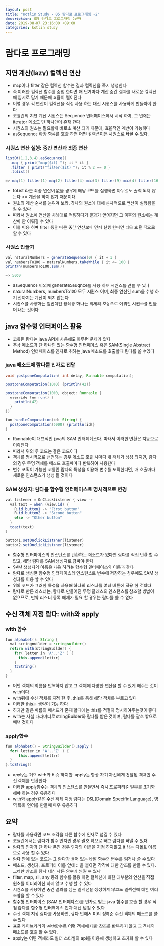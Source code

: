```yaml
---
layout: post
title: "Kotlin Study - 05 람다로 프로그래밍 -2"
description: 5장 람다로 프로그래밍 2번째
date: 2019-08-07 23:16:00 +09:00
categories: kotlin study
---
```


# 람다로 프로그래밍

## 지연 계산(lazy) 컬렉션 연산
* map이나 filter 같은 컬렉션 함수는 결과 컬렉션을 즉시 생성한다
* 즉 이러한 컬렉션 함수를 중첩 한다면 매 단계마다 계산 중간 결과를 새로운 컬렉션에 임시로 담기 때문에 효율이 떨어진다
* 이럴 경우 각 연산이 컬렉션을 직접 사용 하는 대신 시퀀스를 사용하게 만들어야 한다
* 코틀린의 지연 계산 시퀀스는 Sequence 인터페이스에서 시작 하며, 그 안에는 iterator 메소드 단 하나만이 존재 한다
* 시퀀스의 원소는 필요할때 비로소 계산 되기 때문에, 효율적인 계산이 가능하다
* asSequence 확장 함수를 호출 하면 어떤 컬렉션이든 시퀀스로 바꿀 수 있다. 

### 시퀀스 연산 실행: 중간 연산과 최종 연산
```java
listOf(1,2,3,4).asSequence()
  .map { print("map($it) "); it * it }
  .filter { print("filter($it) "); it % 2 == 0 }
  .toList()

=> map(1) filter(1) map(2) filter(4) map(3) filter(9) map(4) filter(16)
```

* toList 라는 최종 연산이 없을 경우에 해당 코드를 실행하면 아무것도 출력 되지 않는다 <= 계산을 하지 않기 때문이다
* 원소의 계산 순서를 눈여겨 보라. 하나의 원소에 대해 순차적으로 연산이 실행됨을 알 수 있다
* 따라서 원소에 연산을 차례대로 적용하다가 결과가 얻어지면 그 이후의 원소에는 계산이 안 이뤄질 수 있다
* 이를 이용 하여 filter 등을 다른 중간 연산보다 먼저 실행 한다면 더욱 효율 적으로 할 수 있다

### 시퀀스 만들기
```java
val naturalNumbers = generateSequence(0) { it + 1 }
val numbersTo100 = naturalNumbers.takeWhile { it <= 100 }
println(numbersTo100.sum())

=> 5050
```

* asSequence 이외에 generateSeuqnce를 사용 하여 시퀀스를 만들 수 있다
* naturalNumbers, numbersTo100 모두 시퀀스 이며, 최종 연산인 sum을 수행 하기 전까지는 계산이 되지 않는다
* 시퀀스를 사용하는 일반적인 용례중 하나는 객체의 조상으로 이뤄진 시퀀스를 만들어 내는 것이다

## java 함수형 인터페이스 활용
* 코틀린 람다는 java API에 사용해도 아무런 문제가 없다
* 추상 메소드가 단 하나만 있는 함수형 인터페이스 혹은 SAM(Single Abstract Method) 인터페이스를 인자로 취하는 java 메소드를 호출할때 람다를 쓸 수있다

### java 메소드에 람다를 인자로 전달
```java
void postponeComputation( int delay, Runnable computation);

postponeComputation(1000) {println(42)}

postponeComputation(1000, object: Runnable {
  override fun run() {
    println(42)
  }
})

fun handleComputation(id: String) {
  postponeComputation(1000) {println(id)}
}
```

* Runnable이 대표적인 java의 SAM 인터페이스다. 따라서 이러한 변환은 자동으로 이뤄진다
* 따라서 위의 두 코드는 같은 코드이다
* 객체를 명시적으로 선언하는 경우 메소드 호출 시마다 새 객체가 생성 되지만, 람다의 경우 무명 객체를 메소드 호출때마다 반복하여 사용한다
* 변수 포획이 가능한 코틀린 람다의 특성을 이용해 변수를 포획한다면, 매 호출마다 새로운 인스턴스가 생성 될 것이다

### SAM 생성자: 람다를 함수형 인터페이스로 명시적으로 변경
```java
val listener = OnClickListener { view ->
  val text = when (view.id) {
    R.id.button1 -> "First button"
    R.id.button2 -> "Second button"
    else -> "Other button"
  }
  toast(text)
}

button1.setOnclickListener(listener)
button2.setOnclickListener(listener)
```

* 함수형 인터페이스의 인스턴스를 반환하는 메소드가 있다면 람다를 직접 반환 할 수 없고, 해당 람다를 SAM 생성자로 감싸야 한다
* SAM 생성자의 이름은 사용 하려는 함수형 인터페이스의 이름과 같다
* 람다로 생성한 함수형 인터페이스의 인스턴스르 변수에 저장하는 경우에도 SAM 생성자를 이용 할 수 있다
* 위의 코드가 그러한 특성을 사용해 하나의 리스너를 여러 버튼에 적용 한 것이다
* 람다로 만든 리스너는, 람다로 만들어진 무명 클래스의 인스턴스를 참조할 방법이 없으므로, 만약 리스너 등록 해제가 필요 할 경우는 람다를 쓸 수 없다


## 수신 객체 지정 람다: with와 apply

### with 함수
```java
fun alphabet(): String {
  val stringBuilder = StringBuilder()
  return with(stringBuilder) {
    for( letter in 'A'..'Z' ) {
      this.append(letter)
    }
    toString()
  }
}
```

* 어떤 객체의 이름을 반복하지 않고 그 객체에 다양한 연산을 할 수 있게 해주는 것이 with이다
* with뒤에 수신 객체를 지정 한 후, this를 통해 해당 객체를 부르고 있다
* 이러한 this는 생략이 가능 하다
* 하지만 같은 이름의 메서드가 존재 할때에는 this를 적절히 명시하여주는것이 좋다
* with는 사실 파라미터로 stringBuilder와 람다를 받은 것이며, 람다를 괄호 밖으로 빼낸 것이다

### apply함수
```java
fun alphabet() = StringBuilder().apply {
  for( letter in 'A'..'Z' ) {
      this.append(letter)
  }
}.toString()
```

* apply는 거의 with와 비슷 하지만, apply는 항상 자기 자신에게 전달된 객체인 수신 객체를 반환한다
* 이러한 apply함수는 객체의 인스턴스를 만들면서 즉시 프로퍼티중 일부를 초기화 해야 하는 경우 유용하다
* with와 apply같은 수신 객체 지정 람다는 DSL(Domain Specific Language), 영역 특화 언어를 만들때 매우 유용하다

## 요약
* 람다를 사용하면 코드 조각을 다른 함수에 인자로 넘길 수 있다
* 코들린에서는 람다가 함수 인자인 경우 괄호 밖으로 빼고 람다를 빼낼 수 있다
* 람다의 인자가 단 하나 뿐인 경우 인자의 이름을 지정 하지않고 it 라는 디폴트 이름으로 사용 할 수 있다
* 람다 안에 있는 코드는 그 람다가 들어 있는 바깥 함수의 변수를 읽거나 쓸 수 있다
* 메소드, 생성자, 프로퍼티 이름 앞에 :: 을 붙이면 각각에 대한 참조를 만들 수 있다. 그러한 참조를 람다 대신 다른 함수에 넘길 수 있다
* filter, map, all, any 등의 함수를 활용 하면 컬렉션에 대한 대부분의 연산을 직접 원소를 이터레이션 하지 않고 수행 할 수 있다
* 시퀀스를 사용하면 중간 결과를 담는 컬렉션을 생성하지 않고도 컬렉션에 대한 여러 조합을 할 수 있다
* 함수형 인터페이스 (SAM 인터페이스)를 인자로 받는 java 함수를 호출 할 경우 직접 람다를 함수형 인터페이스 인자 대신 넘길 수 있다
* 수신 객체 지정 람다를 사용하면, 람다 안에서 미리 정해준 수신 객체의 메소드를 쓸 수 있다
* 표준 라이브러리의 with함수로 어떤 객체에 대한 참조를 반복하지 않고 그 객체의 메소드를 호출 할 수 있다.
* apply는 어떤 객체라도 빌더 스타일의 api를 이용해 생성하고 초기화 할 수 있다
    
